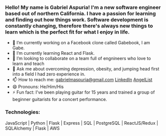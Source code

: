 ### Hello! My name is Gabriel Aspuria! I'm a new software engineer based out of northern California. I have a passion for learning and finding out how things work. Software development is constantly changing, therefore there's always new things to learn which is the perfect fit for what I enjoy in life.

- 🔭 I’m currently working on a Facebook clone called Gabebook, I am Gabe.
- 🌱 I’m currently learning React and Flask.
- 👯 I’m looking to collaborate on a team full of engnineers who love to learn and teach 
- 💬 Ask me about overcoming depression, obesity, and jumping head first into a field I had zero experience in.
- 📫 How to reach me:  gabrielmaspuria@gmail.com [LinkedIn](https://www.linkedin.com/in/gabriel-aspuria-032398226/) [AngelList](https://angel.co/u/gabriel-aspuria)
- 😄 Pronouns: He/Him/His
- ⚡ Fun fact: I've been playing guitar for 15 years and trained a group of beginner guitarists for a concert performance.

### Technologies:
JavaScript | Python | Flask | Express | SQL | PostgreSQL | ReactJS/Redux | SQLAlchemy | Flask | AWS


<!--
**GabrielAspuria/GabrielAspuria** is a ✨ _special_ ✨ repository because its `README.md` (this file) appears on your GitHub profile.

Here are some ideas to get you started:

- 🔭 I’m currently working on ...
- 🌱 I’m currently learning ...
- 👯 I’m looking to collaborate on ...
- 🤔 I’m looking for help with ...
- 💬 Ask me about ...
- 📫 How to reach me: ...
- 😄 Pronouns: ...
- ⚡ Fun fact: ...
-->
